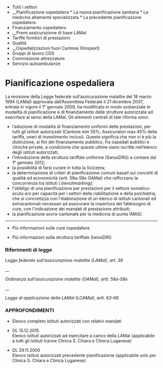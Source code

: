   * Tutti i settori
  *  __Pianificazione ospedaliera
    * La nuova pianificazione sanitaria
    * La medicina altamente specializzata
    * La precedente pianificazione ospedaliera
  * Finanziamento ospedaliero
  *  __Premi assicurazione di base LAMal
  * Tariffe fornitori di prestazioni
  * Qualità
  *  __Ospedalizzazioni fuori Cantone (Hospext)
  * Gruppi di lavoro CDS
  * Commissione attrezzature
  * Servizio autoambulanze

#  Pianificazione ospedaliera

La revisione della Legge federale sull’assicurazione malattie del 18 marzo
1994 (LAMal) approvata dall’Assemblea Federale il 21 dicembre 2007, entrata in
vigore il 1° gennaio 2009, ha modificato in modo sostanziale le modalità di
pianificazione e di finanziamento delle strutture autorizzate ad esercitare ai
sensi della LAMal. Gli elementi centrali di tale riforma sono:

  * l’adozione di modalità di finanziamento uniformi delle prestazioni, per tutti gli istituti autorizzati (Cantone min 55%; Assicuratori max 45% della tariffa, oneri di investimento inclusi). Questo significa che non vi è più la distinzione, ai fini del finanziamento pubblico, fra ospedali pubblici e cliniche private, a condizione che queste ultime siano iscritte nell’elenco degli istituti autorizzati; 
  * l’introduzione della struttura tariffale uniforme (SwissDRG) a contare dal 1° gennaio 2012;
  * la possibilità di farsi curare in tutta la Svizzera;
  * la determinazione di criteri di pianificazione comuni basati sui concetti di qualità ed economicità (artt. 58a-58e OAMal) che rafforzano la concorrenza tra istituti ( _benchmarking);_
  * l'obbligo di una pianificazione per prestazioni per il settore somatico-acuto e/o per capacità per i settori della riabilitazione e della psichiatria, che si concretizza con l'elaborazione di un elenco di istituti cantonali ed extracantonali necessari ad assicurare la copertura del fabbisogno di cure, con l'indicazione dei mandati di prestazione attribuiti;
  * la pianificazione sovra-cantonale per la medicina di punta (MAS). 

* * *

  * Più informazioni sulle cure ospedaliere  

  * Più informazioni sulla struttura tariffale SwissDRG

###  Riferimenti di legge

_Legge federale sull'assicurazione malattie (LAMal), art. 39_

 __

 _Ordinanza sull'assicurazione malattie (OAMal), artt. 58a-58e_

 __

 _Legge di applicazione della LAMal (LCAMal), artt. 63-66_

###  APPROFONDIMENTI

  * Elenco completo istituti autorizzati con relativi mandati
  * DL 15.12.2015  
Elenco istituti autorizzati ad esercitare a carico della LAMal (applicabile a
tutti gli Istituti tranne Clinica S. Chiara e Clinica Luganese)

  * DL 29.11.2005  
Elenco istituti autorizzati precedente pianificazione (applicabile solo per
Clinica S. Chiara e Clinica Luganese)


